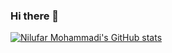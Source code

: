 ### Hi there 👋

[![Nilufar Mohammadi's GitHub stats](https://github-readme-stats.vercel.app/api?username=NilufarMohammadi1&show_icons=true&theme=radical)](https://github.com/anuraghazra/github-readme-stats)
